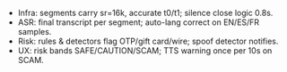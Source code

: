 - Infra: segments carry sr=16k, accurate t0/t1; silence close logic 0.8s.
- ASR: final transcript per segment; auto-lang correct on EN/ES/FR samples.
- Risk: rules & detectors flag OTP/gift card/wire; spoof detector notifies.
- UX: risk bands SAFE/CAUTION/SCAM; TTS warning once per 10s on SCAM.
